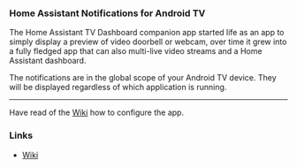 ### Home Assistant Notifications for Android TV
The Home Assistant TV Dashboard companion app started life as an app to simply display a preview of video doorbell or webcam, over time it grew into a fully fledged app that can also multi-live video streams and a Home Assistant dashboard.

The notifications are in the global scope of your Android TV device. They will be displayed regardless of which application is running.

---

Have read of the [Wiki](https://github.com/nodinosaur/ha_tv_dashboard_wiki/wiki/HA-TV-Dashboard-about) how to configure the app.


### Links
- [Wiki](https://github.com/nodinosaur/ha_tv_dashboard_wiki/wiki/HA-TV-Dashboard-about)
